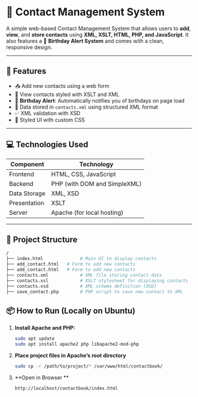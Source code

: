 # 📇 Contact Management System

A simple web-based Contact Management System that allows users to **add**, **view**, and **store contacts** using **XML, XSLT, HTML, PHP, and JavaScript**. It also features a 🎉 **Birthday Alert System** and comes with a clean, responsive design.

---

## 🚀 Features

- 📥 Add new contacts using a web form
- 🧾 View contacts styled with XSLT and XML
- 🎂 **Birthday Alert**: Automatically notifies you of birthdays on page load
- 💾 Data stored in `contacts.xml` using structured XML format
- ✅ XML validation with XSD
- 🎨 Styled UI with custom CSS

---

## 💻 Technologies Used

| Component         | Technology           |
|------------------|----------------------|
| Frontend         | HTML, CSS, JavaScript |
| Backend          | PHP (with DOM and SimpleXML) |
| Data Storage     | XML, XSD             |
| Presentation     | XSLT                 |
| Server           | Apache (for local hosting) |

---

## 📁 Project Structure

```bash
/
├── index.html              # Main UI to display contacts
├── add_contact.html   # Form to add new contacts
├── add_contact.html   # Form to add new contacts
├── contacts.xml            # XML file storing contact data
├── contacts.xsl            # XSLT stylesheet for displaying contacts
├── contacts.xsd            # XML schema definition (XSD)
├── save_contact.php        # PHP script to save new contact to XML
```


## 📦 How to Run (Locally on Ubuntu)

1. **Install Apache and PHP:**

   ```bash
   sudo apt update
   sudo apt install apache2 php libapache2-mod-php

2. **Place project files in Apache’s root directory**
   
   ```bash
   sudo cp -r /path/to/project/* /var/www/html/contactbook/
   
3. **Open in Browser **
   
   ```browser
   http://localhost/contactbook/index.html


